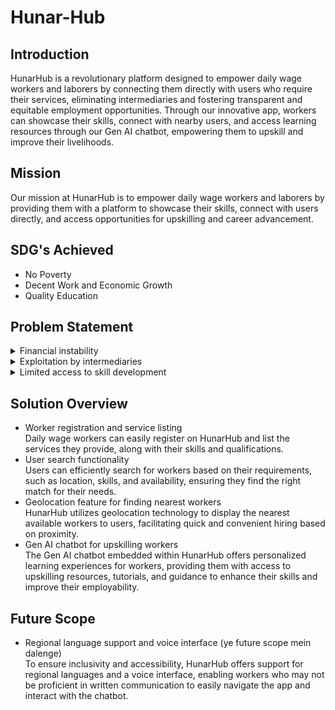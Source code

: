 
Hunar-Hub
=============================================================

## Introduction ##
HunarHub is a revolutionary platform designed to empower daily wage workers and laborers by connecting them directly with users who require their services, eliminating intermediaries and fostering transparent and equitable employment opportunities.
Through our innovative app, workers can showcase their skills, connect with nearby users, and access learning resources through our Gen AI chatbot, empowering them to upskill and improve their livelihoods.


## Mission ##
Our mission at HunarHub is to empower daily wage workers and laborers by providing them with a platform to showcase their skills, connect with users directly, and access opportunities for upskilling and career advancement.


## SDG's Achieved ##

* No Poverty
* Decent Work and Economic Growth
* Quality Education


## Problem Statement ##

<details> 
    <summary> Financial instability </summary> 
    <p>Daily wage workers often face unpredictable income and lack financial security due to irregular work opportunities.</p>
</details>
<details>  
    <summary> Exploitation by intermediaries </summary> 
    <p>Many workers are subjected to exploitation by middlemen who take a significant portion of their earnings, leaving them with meager wages.</p>
</details>
<details>   
    <summary> Limited access to skill development </summary> 
    <p>Without resources or opportunities for training and upskilling, workers may struggle to improve their skills and advance in their careers.</p> 
</details>

## Solution Overview ##

* Worker registration and service listing <br />
Daily wage workers can easily register on HunarHub and list the services they provide, along with their skills and qualifications.<br />
* User search functionality<br />
Users can efficiently search for workers based on their requirements, such as location, skills, and availability, ensuring they find the right match for their needs.<br />
* Geolocation feature for finding nearest workers<br />
HunarHub utilizes geolocation technology to display the nearest available workers to users, facilitating quick and convenient hiring based on proximity.<br />
* Gen AI chatbot for upskilling workers <br />
The Gen AI chatbot embedded within HunarHub offers personalized learning experiences for workers, providing them with access to upskilling resources, tutorials, and guidance to enhance their skills and improve their employability.<br />

 ## Future Scope ##
* Regional language support and voice interface (ye future scope mein dalenge) <br />
To ensure inclusivity and accessibility, HunarHub offers support for regional languages and a voice interface, enabling workers who may not be proficient in written communication to easily navigate the app and interact with the chatbot.

